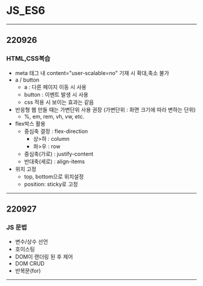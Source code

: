 # JS_ES6

<hr/>

## 220926
### HTML,CSS복습
+ meta 태그 내 content="user-scalable=no" 기재 시 확대,축소 불가
+ a / button
  + a : 다른 페이지 이동 시 사용
  + button : 이벤트 발생 시 사용
  + css 적용 시 보이는 효과는 같음
+ 반응형 웹 만들 때는 가변단위 사용 권장
  (가변단위 : 화면 크기에 따라 변하는 단위)
  + %, em, rem, vh, vw, etc.
+ flex박스 활용
  + 중심축 결정 : flex-direction
    + 상>하 : column
    + 좌>우 : row
  + 중심축(가로) : justify-content
  + 반대축(세로) : align-items
+ 위치 고정
  + top, bottom으로 위치설정
  + position: sticky로 고정

<hr/>

## 220927
### JS 문법
+ 변수/상수 선언
+ 호이스팅
+ DOM이 랜더링 된 후 제어
+ DOM CRUD
+ 반복문(for)

<hr/>
